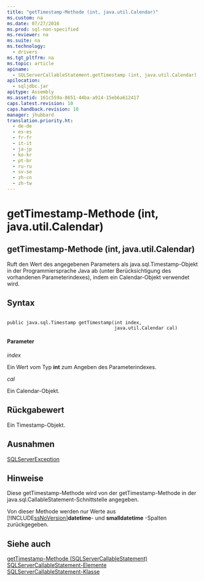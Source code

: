 ```yaml
---
title: "getTimestamp-Methode (int, java.util.Calendar)"
ms.custom: na
ms.date: 07/27/2016
ms.prod: sql-non-specified
ms.reviewer: na
ms.suite: na
ms.technology: 
  - drivers
ms.tgt_pltfrm: na
ms.topic: article
apiname: 
  - SQLServerCallableStatement.getTimestamp (int, java.util.Calendar)
apilocation: 
  - sqljdbc.jar
apitype: Assembly
ms.assetid: 161c559a-8651-44ba-a914-15eb6a612417
caps.latest.revision: 10
caps.handback.revision: 10
manager: jhubbard
translation.priority.ht: 
  - de-de
  - es-es
  - fr-fr
  - it-it
  - ja-jp
  - ko-kr
  - pt-br
  - ru-ru
  - sv-se
  - zh-cn
  - zh-tw
---
```

# getTimestamp-Methode (int, java.util.Calendar)
    
## getTimestamp\-Methode \(int, java.util.Calendar\)  
 Ruft den Wert des angegebenen Parameters als java.sql.Timestamp\-Objekt in der Programmiersprache Java ab \(unter Berücksichtigung des vorhandenen Parameterindexes\), indem ein Calendar\-Objekt verwendet wird.  
  
## Syntax  
  
```  
  
public java.sql.Timestamp getTimestamp(int index,  
                                       java.util.Calendar cal)  
```  
  
#### Parameter  
 *index*  
  
 Ein Wert vom Typ **int** zum Angeben des Parameterindexes.  
  
 *cal*  
  
 Ein Calendar\-Objekt.  
  
## Rückgabewert  
 Ein Timestamp\-Objekt.  
  
## Ausnahmen  
 [SQLServerException](../content/SQLServerException-Class.md)  
  
## Hinweise  
 Diese getTimestamp\-Methode wird von der getTimestamp\-Methode in der java.sql.CallableStatement\-Schnittstelle angegeben.  
  
 Von dieser Methode werden nur Werte aus [!INCLUDE[ssNoVersion](../content/includes/ssNoVersion_md.md)]**datetime**\- und **smalldatetime** \-Spalten zurückgegeben.  
  
## Siehe auch  
 [getTimestamp-Methode &#40;SQLServerCallableStatement&#41;](../content/getTimestamp-Method--SQLServerCallableStatement-.md)   
 [SQLServerCallableStatement-Elemente](../content/SQLServerCallableStatement-Members.md)   
 [SQLServerCallableStatement-Klasse](../content/SQLServerCallableStatement-Class.md)  
  
  